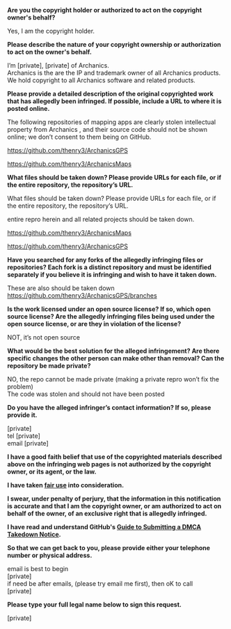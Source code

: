 **Are you the copyright holder or authorized to act on the copyright owner's behalf?**

Yes, I am the copyright holder.

**Please describe the nature of your copyright ownership or authorization to act on the owner's behalf.**

I’m [private], [private] of Archanics.  
Archanics is the are the IP and trademark owner of all Archanics products.  
We hold copyright to all Archanics software and related products.

**Please provide a detailed description of the original copyrighted work that has allegedly been infringed. If possible, include a URL to where it is posted online.**

The following repositories of mapping apps are clearly stolen intellectual property from Archanics , and their source code should not be shown online; we don’t consent to them being on GitHub.

https://github.com/thenry3/ArchanicsGPS

https://github.com/thenry3/ArchanicsMaps

**What files should be taken down? Please provide URLs for each file, or if the entire repository, the repository’s URL.**

What files should be taken down? Please provide URLs for each file, or if the entire repository, the repository’s URL.

entire repro herein and all related projects should be taken down.

https://github.com/thenry3/ArchanicsMaps

https://github.com/thenry3/ArchanicsGPS

**Have you searched for any forks of the allegedly infringing files or repositories? Each fork is a distinct repository and must be identified separately if you believe it is infringing and wish to have it taken down.**

These are also should be taken down  
https://github.com/thenry3/ArchanicsGPS/branches

**Is the work licensed under an open source license? If so, which open source license? Are the allegedly infringing files being used under the open source license, or are they in violation of the license?**

NOT, it’s not open source

**What would be the best solution for the alleged infringement? Are there specific changes the other person can make other than removal? Can the repository be made private?**

NO, the repo cannot be made private (making a private repro won’t fix the problem)  
The code was stolen and should not have been posted

**Do you have the alleged infringer’s contact information? If so, please provide it.**

[private]  
tel [private]  
email [private]

**I have a good faith belief that use of the copyrighted materials described above on the infringing web pages is not authorized by the copyright owner, or its agent, or the law.**

**I have taken <a href="https://www.lumendatabase.org/topics/22">fair use</a> into consideration.**

**I swear, under penalty of perjury, that the information in this notification is accurate and that I am the copyright owner, or am authorized to act on behalf of the owner, of an exclusive right that is allegedly infringed.**

**I have read and understand GitHub's <a href="https://docs.github.com/articles/guide-to-submitting-a-dmca-takedown-notice/">Guide to Submitting a DMCA Takedown Notice</a>.**

**So that we can get back to you, please provide either your telephone number or physical address.**

email is best to begin  
[private]  
if need be after emails, (please try email me first), then oK to call  
[private]

**Please type your full legal name below to sign this request.**

[private]
